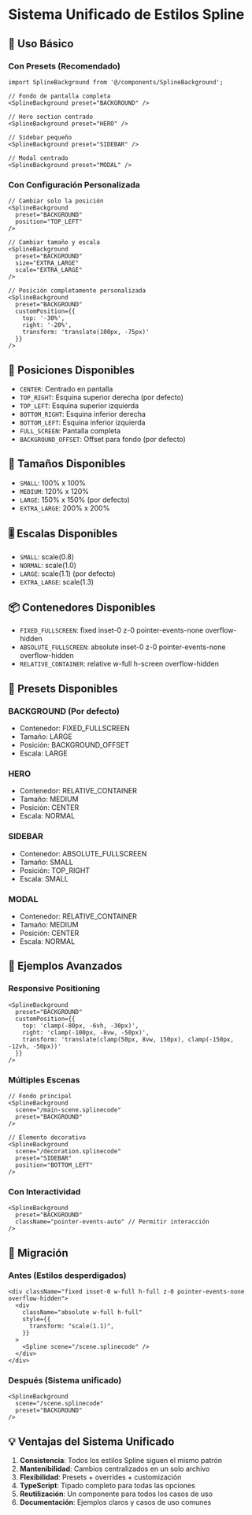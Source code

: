 # Sistema Unificado de Estilos Spline

## 🎯 Uso Básico

### Con Presets (Recomendado)
```tsx
import SplineBackground from '@/components/SplineBackground';

// Fondo de pantalla completa
<SplineBackground preset="BACKGROUND" />

// Hero section centrado
<SplineBackground preset="HERO" />

// Sidebar pequeño
<SplineBackground preset="SIDEBAR" />

// Modal centrado
<SplineBackground preset="MODAL" />
```

### Con Configuración Personalizada
```tsx
// Cambiar solo la posición
<SplineBackground 
  preset="BACKGROUND"
  position="TOP_LEFT"
/>

// Cambiar tamaño y escala
<SplineBackground 
  preset="BACKGROUND"
  size="EXTRA_LARGE"
  scale="EXTRA_LARGE"
/>

// Posición completamente personalizada
<SplineBackground 
  preset="BACKGROUND"
  customPosition={{
    top: '-30%',
    right: '-20%',
    transform: 'translate(100px, -75px)'
  }}
/>
```

## 📍 Posiciones Disponibles

- `CENTER`: Centrado en pantalla
- `TOP_RIGHT`: Esquina superior derecha (por defecto)
- `TOP_LEFT`: Esquina superior izquierda
- `BOTTOM_RIGHT`: Esquina inferior derecha
- `BOTTOM_LEFT`: Esquina inferior izquierda
- `FULL_SCREEN`: Pantalla completa
- `BACKGROUND_OFFSET`: Offset para fondo (por defecto)

## 📏 Tamaños Disponibles

- `SMALL`: 100% x 100%
- `MEDIUM`: 120% x 120%
- `LARGE`: 150% x 150% (por defecto)
- `EXTRA_LARGE`: 200% x 200%

## 🎚️ Escalas Disponibles

- `SMALL`: scale(0.8)
- `NORMAL`: scale(1.0)
- `LARGE`: scale(1.1) (por defecto)
- `EXTRA_LARGE`: scale(1.3)

## 📦 Contenedores Disponibles

- `FIXED_FULLSCREEN`: fixed inset-0 z-0 pointer-events-none overflow-hidden
- `ABSOLUTE_FULLSCREEN`: absolute inset-0 z-0 pointer-events-none overflow-hidden
- `RELATIVE_CONTAINER`: relative w-full h-screen overflow-hidden

## 🎨 Presets Disponibles

### BACKGROUND (Por defecto)
- Contenedor: FIXED_FULLSCREEN
- Tamaño: LARGE
- Posición: BACKGROUND_OFFSET
- Escala: LARGE

### HERO
- Contenedor: RELATIVE_CONTAINER
- Tamaño: MEDIUM
- Posición: CENTER
- Escala: NORMAL

### SIDEBAR
- Contenedor: ABSOLUTE_FULLSCREEN
- Tamaño: SMALL
- Posición: TOP_RIGHT
- Escala: SMALL

### MODAL
- Contenedor: RELATIVE_CONTAINER
- Tamaño: MEDIUM
- Posición: CENTER
- Escala: NORMAL

## 🔧 Ejemplos Avanzados

### Responsive Positioning
```tsx
<SplineBackground 
  preset="BACKGROUND"
  customPosition={{
    top: 'clamp(-80px, -6vh, -30px)',
    right: 'clamp(-100px, -8vw, -50px)',
    transform: 'translate(clamp(50px, 8vw, 150px), clamp(-150px, -12vh, -50px))'
  }}
/>
```

### Múltiples Escenas
```tsx
// Fondo principal
<SplineBackground 
  scene="/main-scene.splinecode"
  preset="BACKGROUND"
/>

// Elemento decorativo
<SplineBackground 
  scene="/decoration.splinecode"
  preset="SIDEBAR"
  position="BOTTOM_LEFT"
/>
```

### Con Interactividad
```tsx
<SplineBackground 
  preset="BACKGROUND"
  className="pointer-events-auto" // Permitir interacción
/>
```

## 🚀 Migración

### Antes (Estilos desperdigados)
```tsx
<div className="fixed inset-0 w-full h-full z-0 pointer-events-none overflow-hidden">
  <div
    className="absolute w-full h-full"
    style={{
      transform: "scale(1.1)",
    }}
  >
    <Spline scene="/scene.splinecode" />
  </div>
</div>
```

### Después (Sistema unificado)
```tsx
<SplineBackground 
  scene="/scene.splinecode"
  preset="BACKGROUND"
/>
```

## 💡 Ventajas del Sistema Unificado

1. **Consistencia**: Todos los estilos Spline siguen el mismo patrón
2. **Mantenibilidad**: Cambios centralizados en un solo archivo
3. **Flexibilidad**: Presets + overrides + customización
4. **TypeScript**: Tipado completo para todas las opciones
5. **Reutilización**: Un componente para todos los casos de uso
6. **Documentación**: Ejemplos claros y casos de uso comunes
